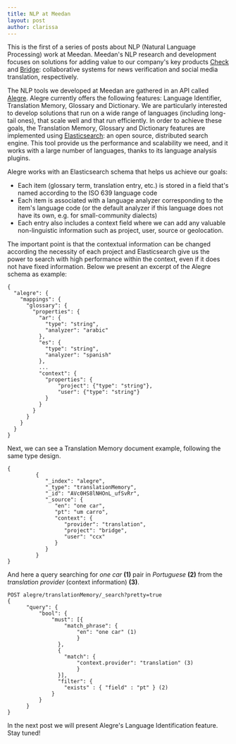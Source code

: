 ```yaml
---
title: NLP at Meedan
layout: post
author: clarissa
---
```


This is the first of a series of posts about NLP (Natural Language Processing) work at Meedan. Meedan's NLP research and development focuses on solutions for adding value to our company's key products [Check](https://meedan.com/en/check) and [Bridge](https://meedan.com/en/bridge): collaborative systems for news verification and social media translation, respectively.

The NLP tools we developed at Meedan are gathered in an API called [Alegre](https://github.com/meedan/alegre). Alegre currently offers the following features: Language Identifier, Translation Memory, Glossary and Dictionary. We are particularly interested to develop solutions that run on a wide range of languages (including long-tail ones), that scale well and that run efficiently. In order to achieve these goals, the Translation Memory, Glossary and Dictionary features are implemented using [Elasticsearch](https://www.elastic.co/products/elasticsearch): an open source, distributed search engine. This tool provide us the performance and scalability we need, and it works with a  large number of languages, thanks to its language analysis plugins.

Alegre works with an Elasticsearch schema that helps us achieve our goals:

- Each item (glossary term, translation entry, etc.) is stored in a field that's named according to the ISO 639 language code
- Each item is associated with a language analyzer corresponding to the item's language code (or the default analyzer if this language does not have its own, e.g. for small-community dialects)
- Each entry also includes a context field where we can add any valuable non-linguistic information such as project, user, source or geolocation.

The important point is that the contextual information can be changed according the necessity of each project and Elasticsearch give us the power to search with high performance within the context, even if it does not have fixed information. Below we present an excerpt of the Alegre schema as example:

~~~~
{
  "alegre": {
    "mappings": {
      "glossary": {
        "properties": {
          "ar": {
            "type": "string",
            "analyzer": "arabic"
          },
          "es": {
            "type": "string",
            "analyzer": "spanish"
          },
          ...
          "context": {
            "properties": {
                "project": {"type": "string"},
                "user": {"type": "string"}
            }
          }
        }
      }
    }
  }
}
~~~~

Next, we can see a Translation Memory document example, following the same type design.

~~~~
{
         {
            "_index": "alegre",
            "_type": "translationMemory",
            "_id": "AVc0HS8lNHOnL_ufSvRr",
            "_source": {
               "en": "one car",
               "pt": "um carro",
               "context": {
                  "provider": "translation",
                  "project": "bridge",
                  "user": "ccx"
               }
            }
         }
}
~~~~

And here a query searching for *one car* **(1)** pair in *Portuguese* **(2)** from the *translation provider* (context information) **(3)**.

~~~~
POST alegre/translationMemory/_search?pretty=true
{
      "query": {
          "bool": {
              "must": [{
                  "match_phrase": {
                      "en": "one car" (1)
                      }
                },
                {
                  "match": {
                      "context.provider": "translation" (3)
                      }
                }],
                "filter": {
                  "exists" : { "field" : "pt" } (2)
              }                                    
          }              
      }
}
~~~~

In the next post we will present Alegre's Language Identification feature. Stay tuned!

